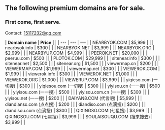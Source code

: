 ## The following premium domains are for sale. 

### First come, first serve.

Contact: 15117232@qq.com


| **Domain name** | **Price** |
 |
| --- | --- | --- |
| NEARBYOK.COM | $5,999 |
 |
| nearbyok.info | $300 |
 |
| NEARBYOK.NET | $3,999 |
 |
| NEARBYOK.ORG | $2,999 |
 |
| NEARBYUP.COM | $4,999 |
 |
| PEEROK.NET | $20,000 |
 |
| peeruu.com | $500 |
 |
| PLOTOK.COM | $29,999 |
 |
| sitenear.info | $300 |
 |
| sitenear.net | $2,500 |
 |
| sitenear.org | $1,500 |
 |
| viewermap.cn | $200 |
 |
| VIEWERMAP.COM | $1,999 |
 |
| viewermap.net | $300 |
 |
| VIEWEROK.COM | $1,999 |
 |
| viewerok.info | $300 |
 |
| VIEWEROK.NET | $1,000 |
 |
| VIEWEROK.ORG | $1,000 |
 |
| VIEWERUP.COM | $3,999 |
 |
| yiqieso.com (一切搜) | $300 |
 |
| yiqiesou.com (一切搜) | $300 |
 |
| yiyisou.cn (一一搜) | $500 |
 |
| yiyisou.com (一一搜)  | $500 |
 |
| yiyisou.com.cn (一一搜) | $300 |
 |
| yiyisou.net (一一搜) | $200 |
 |
 | DAIYAN8.COM (代言吧) | $5,999 |
 |
| diandianso.com (点点搜) | $200 |
 |
| diandiso.com (点滴搜) | $200 |
 |
| diandisou.com (点滴搜) | $300 |
 |
| QIXINGSO.COM (七星搜) | $3,999 |
 |
| QIXINGSOU.COM (七星搜) | $3,999 |
 |
| SOULAISOUQU.COM (搜来搜去) | $3,999 |
 |
